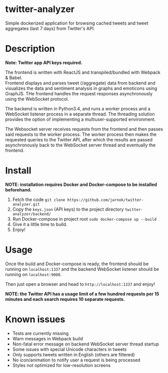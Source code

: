 # twitter-analyzer
Simple dockerized application for browsing cached tweets
and tweet aggregates (last 7 days) from Twitter's API.  


# Description

**Note: Twitter app API keys required.**

The frontend is written with ReactJS and transpiled/bundled with Webpack & Babel.  
Frontend displays and parses tweet (/aggregate) data from backend and visualizes
the data and sentiment analysis in graphs and emoticons using GraphJS. THe frontend
handles the request responses asynchronously using the WebSocket protocol.

The backend is written in Python3.4, and runs a worker process and a WebSocket
listener process in a separate thread. The threading solution provides the option
of implementing a multiuser-supported environment.

The Websocket server receives requests from the frontend and then passes said
requests to the worker process. The worker process then makes the requested
queries to the Twitter API, after which the results are passed asynchronously
back to the WebSocket server thread and eventually the frontend.

# Install

**NOTE: installation requires Docker and Docker-compose to be installed beforehand.**

1. Fetch the code `git clone https://github.com/jarnok/twitter-analyzer.git`
2. Copy the `keys.json` (API keys) to the project directory `twitter-analyzer/backend/`
3. Run Docker-compose in project root `sudo docker-compose up --build`
4. Give it a little time to build.
5. Enjoy!

# Usage

Once the build and Docker-compose is ready, the frontend should be running
on `localhost:1337` and the backend WebSocket listener should be running
on `localhost:9000`.

Then just open a browser and head to `http://localhost:1337` and enjoy!

**NOTE: the Twitter API has a usage limit of a few hundred requests per 15 minutes and each search requires 10 separate requests.** 

# Known issues

- Tests are currently missing
- Warn messages in Webpack build
- Non-fatal error message on backend WebSocket server thread startup
- Some issues with special Unicode characters in tweets
- Only supports tweets written in English (others are filtered)
- No icon/animation to notify user a request is being processed
- Styles not optimized for low-resolution screens
